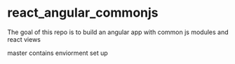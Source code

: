 # react_angular_commonjs

The goal of this repo is to build an angular app with common js modules and react views

master contains enviorment set up